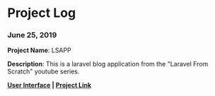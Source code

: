 # Project Log

### June 25, 2019

**Project Name**: LSAPP

**Description**: This is a laravel blog application from the "Laravel From Scratch" youtube series.

**[User Interface](https://johnfrail.github.io/lsapp-ui/) | [Project Link](https://github.com/johnfrail/lsapp)**
